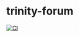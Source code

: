 # trinity-forum
[![CI](https://github.com/invilso/trinity-forum/actions/workflows/main.yml/badge.svg)](https://github.com/invilso/trinity-forum/actions/workflows/main.yml)
